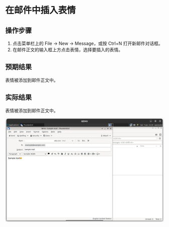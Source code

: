 # 在邮件中插入表情

## 操作步骤

1. 点击菜单栏上的 File -> New -> Message，或按 Ctrl+N 打开新邮件对话框。
2. 在邮件正文的输入框上方点击表情，选择要插入的表情。

## 预期结果

表情被添加到邮件正文中。

## 实际结果

表情被添加到邮件正文中。

![表情被添加到邮件正文中](./img/thunerbird-add-emotion.png)

